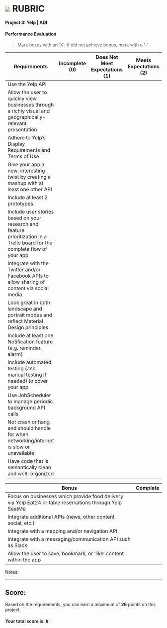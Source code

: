 # ![](https://ga-dash.s3.amazonaws.com/production/assets/logo-9f88ae6c9c3871690e33280fcf557f33.png) RUBRIC
**Project 3: Yelp | ADI** 	 						


#### Performance Evaluation
> Mark boxes with an 'X'; if did not achieve bonus, mark with a '-'

| Requirements | Incomplete (0) | Does Not Meet Expectations (1) | Meets Expectations (2) |
|---|---|---|---|
| Use the Yelp API  | | | |
| Allow the user to quickly view businesses through a richly visual and geographically-relevant presentation | | | |
| Adhere to Yelp’s Display Requirements and Terms of Use | | | |
| Give your app a new, interesting twist by creating a mashup with at least one other API | | | |
| Include at least 2 prototypes | | | |
| Include user stories based on your research and feature prioritization in a Trello board for the complete flow of your app | | | |
| Integrate with the Twitter and/or Facebook APIs to allow sharing of content via social media | | | |
| Look great in both landscape and portrait modes and reflect Material Design principles | | | |
| Include at least one Notification feature (e.g. reminder, alarm) | | | |
| Include automated testing (and manual testing if needed) to cover your app| | | |
| Use JobScheduler to manage periodic background API calls | | | |
| Not crash or hang and should handle for when networking/internet is slow or unavailable | | | |
| Have code that is semantically clean and well-organized | | | |

| Bonus | Complete |
|---|---|
| Focus on businesses which provide food delivery via Yelp Eat24 or table reservations through Yelp SeatMe | |
| Integrate additional APIs (news, other content, social, etc.) | |
| Integrate with a mapping and/or navigation API | |
| Integrate with a messaging/communication API such as Slack | |
| Allow the user to save, bookmark, or ‘like’ content within the app | |

Notes:

<!-- Example: Your getting the hang of this!  Be sure to practice proper indentation and spacing.  Nice work! -->

---

## Score:
Based on the requirements, you can earn a maximum of  **26**  points on this project.

#### Your total score is: **#**
